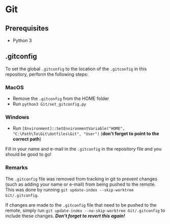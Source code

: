 # Git

## Prerequisites
- Python 3

## .gitconfig
To set the global `.gitconfig` to the location of the `.gitconfig` in this repository, perform the following steps:

### MacOS
- Remove the `.gitconfig` from the HOME folder
- Run `python3 Git/set_gitconfig.py`

### Windows
- Run `[Environment]::SetEnvironmentVariable("HOME", "C:\Path\To\Git\dotfiles\Git", "User")` (**don't forget to point to the correct path**)

Fill in your name and e-mail in the `.gitconfig` in the repository file and you should be good to go!

### Remarks
The `.gitconfig` file was removed from tracking in git to prevent changes (such as adding your name or e-mail) from being pushed to the remote. This was done by running `git update-index --skip-worktree Git/.gitconfig`.

If changes are made to the `.gitconfig` file that need to be pushed to the remote, simply run `git update-index --no-skip-worktree Git/.gitconfig` to include these changes. ***Don't forget to revert this again!***
